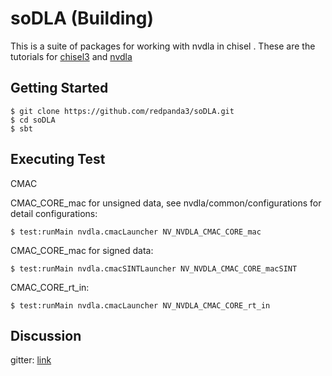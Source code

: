soDLA (Building)
================

This is a suite of packages for working with nvdla in chisel
.
These are the tutorials for [chisel3](https://chisel.eecs.berkeley.edu/index.html#getstarted) and [nvdla](http://nvdla.org/hw/v1/hwarch.html)



Getting Started
----------------

    $ git clone https://github.com/redpanda3/soDLA.git
    $ cd soDLA
    $ sbt
    


Executing Test
----------------

CMAC

CMAC_CORE_mac for unsigned data, see nvdla/common/configurations for detail configurations:

    $ test:runMain nvdla.cmacLauncher NV_NVDLA_CMAC_CORE_mac
    
CMAC_CORE_mac for signed data: 
 
    $ test:runMain nvdla.cmacSINTLauncher NV_NVDLA_CMAC_CORE_macSINT
    
CMAC_CORE_rt_in:

    $ test:runMain nvdla.cmacLauncher NV_NVDLA_CMAC_CORE_rt_in
    


Discussion
----------------

gitter: [link](https://gitter.im/NVDLA_chisel/Lobby)

